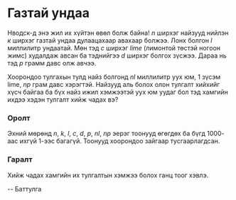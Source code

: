 Газтай ундаа
============
Нводск-д энэ жил их хүйтэн өвөл болж байна! $n$ ширхэг найзууд нийлэн $к$ ширхэг газтай ундаа дулаацахаар авахаар болжээ. Лонх болгон $l$ миллилитр ундаатай. Мөн тэд $c$ ширхэг $lime$ (лимонтой төстэй ногоон жимс) худалдаж авсан ба тэднийгээ $d$ ширхэг болгох зүсжээ. Дараа нь тэд $p$ грамм давс олж авчээ.

Хоорондоо тулгахын тулд найз болгонд $nl$ миллилитр уух юм, $1$ зүсэм lime, $np$ грам давс хэрэгтэй. Найзууд аль болох олон тулгалт хийхийг хүсч байгаа ба бүх найз ижил хэмжээтэй уух юм уудаг бол тэд хамгийн ихдээ хэдэн тулгалт хийж чадах вэ?

### Оролт
Эхний мөрөнд $n$, $k$, $l$, $c$, $d$, $p$, $nl$, $np$ эерэг тоонууд өгөгдөх ба бүгд $1000$-аас ихгүй $1$-ээс багагүй. Тоонууд хоорондоо зайгаар тусгаарлагдсан.

### Гаралт
Хийж чадах хамгийн их тулгалтын хэмжээ болох ганц тоог хэвлэ.

-- Баттулга
